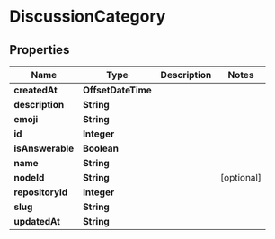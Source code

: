 

# DiscussionCategory


## Properties

| Name | Type | Description | Notes |
|------------ | ------------- | ------------- | -------------|
|**createdAt** | **OffsetDateTime** |  |  |
|**description** | **String** |  |  |
|**emoji** | **String** |  |  |
|**id** | **Integer** |  |  |
|**isAnswerable** | **Boolean** |  |  |
|**name** | **String** |  |  |
|**nodeId** | **String** |  |  [optional] |
|**repositoryId** | **Integer** |  |  |
|**slug** | **String** |  |  |
|**updatedAt** | **String** |  |  |



